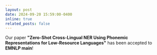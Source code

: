 ```yaml
---
layout: post
date: 2024-09-20 15:59:00-0400
inline: true
related_posts: false
---
```


Our paper **"Zero-Shot Cross-Lingual NER Using Phonemic Representations for Low-Resource Languages"** has been accepted to **EMNLP main**!

